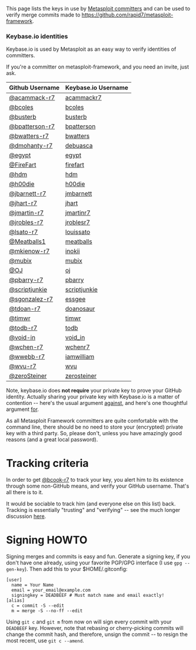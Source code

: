 This page lists the keys in use by [Metasploit committers][msf-committers] and
can be used to verify merge commits made to https://github.com/rapid7/metasploit-framework.

### Keybase.io identities

Keybase.io is used by Metasploit as an easy way to verify identities of committers.

If you're a committer on metasploit-framework, and you need an invite, just ask.

| Github Username                                   | Keybase.io Username                                |
| ------------------------------------------------- | -------------------------------------------------- |
| [@acammack-r7](https://github.com/acammack-r7)    | [acammackr7](https://keybase.io/acammackr7)        |
| [@bcoles](https://github.com/bcoles)              | [bcoles](https://keybase.io/bcoles)                |
| [@busterb](https://github.com/busterb)            | [busterb](https://keybase.io/busterb)              |
| [@bpatterson-r7](https://github.com/bpatterson-r7)| [bpatterson](https://keybase.io/bpatterson)        |
| [@bwatters-r7](https://github.com/bwatters-r7)    | [bwatters](https://keybase.io/bwatters)            |
| [@dmohanty-r7](https://github.com/dmohanty-r7)    | [debuasca](https://keybase.io/debuasca)            |
| [@egypt](https://github.com/egypt)                | [egypt](https://keybase.io/egypt)                  |
| [@FireFart](https://github.com/FireFart)          | [firefart](https://keybase.io/firefart)            |
| [@hdm](https://github.com/hdm)                    | [hdm](https://keybase.io/hdm)                      |
| [@h00die](https://github.com/h00die)              | [h00die](https://keybase.io/h00die)                |
| [@jbarnett-r7](https://github.com/jbarnett-r7)    | [jmbarnett](https://keybase.io/jmbarnett)          |
| [@jhart-r7](https://github.com/jhart-r7)          | [jhart](https://keybase.io/jhart)                  |
| [@jmartin-r7](https://github.com/jmartin-r7)      | [jmartinr7](https://keybase.io/jmartinr7)          |
| [@jrobles-r7](https://github.com/jrobles-r7)      | [jroblesr7](https://keybase.io/jroblesr7)          |
| [@lsato-r7](https://github.com/lsato-r7)          | [louissato](https://keybase.io/lsato)              |
| [@Meatballs1](https://github.com/Meatballs1)      | [meatballs](https://keybase.io/meatballs)          |
| [@mkienow-r7](https://github.com/mkienow-r7)      | [inokii](https://keybase.io/inokii)                |
| [@mubix](https://github.com/mubix)                | [mubix](https://keybase.io/mubix)                  |
| [@OJ](https://github.com/OJ)                      | [oj](https://keybase.io/oj)                        |
| [@pbarry-r7](https://github.com/pbarry-r7)        | [pbarry](https://keybase.io/pbarry)                |
| [@scriptjunkie](https://github.com/scriptjunkie)  | [scriptjunkie](https://keybase.io/scriptjunkie)    |
| [@sgonzalez-r7](https://github.com/sgonzalez-r7)  | [essgee](https://keybase.io/essgee)                |
| [@tdoan-r7](https://github.com/tdoan-r7)          | [doanosaur](https://keybase.io/doanosaur)          |
| [@timwr](https://github.com/timwr)                | [timwr](https://keybase.io/timwr)                  |
| [@todb-r7](https://github.com/todb-r7)            | [todb](https://keybase.io/todb)                    |
| [@void-in](https://github.com/void-in)            | [void_in](https://keybase.io/void_in)              |
| [@wchen-r7](https://github.com/wchen-r7)          | [wchenr7](https://keybase.io/wchenr7)              |
| [@wwebb-r7](https://github.com/wwebb-r7)          | [iamwilliam](https://keybase.io/iamwilliam)        |
| [@wvu-r7](https://github.com/wvu-r7)              | [wvu](https://keybase.io/wvu)                      |
| [@zeroSteiner](https://github.com/zeroSteiner)    | [zerosteiner](https://keybase.io/zerosteiner)      |

Note, keybase.io does **not require** your private key to prove your GitHub
identity. Actually sharing your private key with Keybase.io is a matter of
contention -- here's the usual argument [against][con-sharing], and here's one
thoughtful argument [for][pro-sharing].

As all Metasploit Framework committers are quite comfortable with the command
line, there should be no need to store your (encrypted) private key with a
third party. So, please don't, unless you have amazingly good reasons (and a great
local password).

# Tracking criteria

In order to get [@bcook-r7](https://github.com/bcook-r7) to track your key, you
alert him to its existence through some non-GitHub means, and verify your
GitHub username. That's all there is to it.

It would be sociable to track him (and everyone else on this list) back.
Tracking is essentially "trusting" and "verifying" -- see the much longer
discussion [here][tracking].

# Signing HOWTO

Signing merges and commits is easy and fun. Generate a signing key, if you
don't have one already, using your favorite PGP/GPG interface (I use `gpg
--gen-key`). Then add this to your $HOME/.gitconfig:

````
[user]
  name = Your Name
  email = your_email@example.com
  signingkey = DEADBEEF # Must match name and email exactly!
[alias]
  c = commit -S --edit
  m = merge -S --no-ff --edit
````

Using `git c` and `git m` from now on will sign every commit with your
`DEADBEEF` key. However, note that rebasing or cherry-picking commits will
change the commit hash, and therefore, unsign the commit -- to resign the most
recent, use `git c --amend`.

[msf-committers]:https://github.com/rapid7/metasploit-framework/wiki/Committer-Rights
[pro-sharing]:https://filippo.io/on-keybase-dot-io-and-encrypted-private-key-sharing/
[con-sharing]:https://www.tbray.org/ongoing/When/201x/2014/03/19/Keybase#p-5
[tracking]:https://github.com/keybase/keybase-issues/issues/100